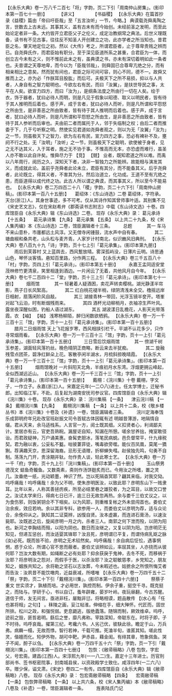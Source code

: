 <!-- { "loadSidebar": true } -->
 【《永乐大典》卷一万八千二百七「将」字韵，页二下引「周南仲山房集」。(影印本第一百七十一册)】 
　　 【讲义】 
　　　 【书益稷】  【《永乐大典》在篇首抄录《益稷》篇由「帝曰吁臣哉」至「五言汝听」一节，今略。】 
典谟载尧舜禹陶之言，世数去上古未远。其事其义，盖有古未有而今始创。未经前圣之发明，而至此始论定者非一条。大约皆开立君臣父子之伦义，成定治教纲常之典法。后世义理既备，读书有不见古事，往往反不知圣人开创建立之功，此亦学者之所当知也。昔君臣之名，肇天地定位之初。然以《大传》考之，所谓君臣者，止于尊卑贵贱之辨而已。自尧舜氏作，而君臣始有职分。至于深见臣道所系之甚重，合君臣为一体，而创立古今未有之义，则不惟前此未之有，虽典谟之书，亦未有深切着明如此一条者也。夫昔谓之天尊地卑，而今以为「臣哉邻哉」，则舜固已合尊卑亢绝之分，而有相亲相比之意矣。然而犹有间也，君臣之际可间可容，则心不同，德不一。故舜又推而上之，亦为必「作朕耳目股肱」而后可。夫极天下之所不易损，抑以与人共者，人身自有之智力聪明也。今欲左右有民，而曰「汝翼」，是扶世导民之事，太平在人矣。欲宣力四方，而曰「汝为」，是纲条法度之所由行一切在人矣。绘于衣，饰于器者，犹曰必待人而明，则是凡见于假象以昭德、取义以明民者，皆有待于其人推明而后着也。感于声，成于言者，犹曰必待人而听，则是凡所谓和平怨怒之所由生，是非善恶之所由致者，皆有待于其人推明而后着也。感于声，成于言者，犹曰必待人而听，则是凡所谓和平怨怒之所由生，是非善恶之所由致者，皆有待于其人参听而后审也。夫由前二者而属托于人，邻于失临制之权；由后二者而推委于下，几于亏听察之明。然使实见君道如尧舜者观之，则以为无「汝翼」「汝为」之一节，则虽极天下之智力，欲为左右有民，宣力四方之事，恐必有裨补不及，壅阏不行之处。无「汝明」「汝听」之一节，则虽极天下之聪明，欲使被于身者，见之无不达其义，入于耳者，施之无不协于事。不惟高而无本，亦恐虚而难行，虽圣人亦不敢以此自许矣。惟舜尽力于 【竞】  【兢】 业者，既知君道之所以难。而禹以八年周行，阅历之久，深知天下者，决非一智独力之所能辨。故能相与演发其义，而成就此论。盖前乎尧舜者此论未立，君臣有其分，而不能备其义。后乎尧舜者，此论既立，得其义者，不害其为分。然后治道立，化功成。王道不至有亢绝之患，而臣道得以成代终之功。此古人所以谓之典谟，而其事其义，所以至今不能易也。
 【《永乐大典》卷二万四百二十八「稷」字韵，页二十六下引「周南仲山房稿」。(影印本第一百八十五册)】 
　葛绍体：《东山诗选》二卷
葛绍体，字符承。天台(浙江)人。其身世事迹，多不可考。仅从其诗作知其曾师事叶适。其别集不见《宋史艺文志》，仅在宋赵希弁《郡斋读书志附志》中载《东山诗文选》十卷。四库馆臣自《永乐大典》辑《东山诗选》二卷。
现存《永乐大典》录：
葛元承诗 【十五条】 　葛元承诗集 【九条】 
葛元承集 【五条】 
以上共二十九条，校《宋人集丙编》本《东山诗选》二卷，馆臣漏辑者十三条。
　　总题
　　　其一
车马不来山意朴，市廛都远土风淳。又无僧寺闲锺鼓，流水声中自有春。
　　　其二
塘曲椒和桑共老，山头松与麦齐青。人家岁计村南北，似识豳风旧典刑。
 【《永乐大典》卷八百九十九「诗」字韵，页十七上引「葛元承集」。(影印本第九册)】 
　　雨后到芙蓉村
又上蓝舆去，西风蹔放晴。雾深孤屿没，日薄片云明。诗思通山色，琴怀淡客情。悬知百里路，分作两三程。
 【《永乐大典》卷三千五百八十「村」字韵，页四上引「葛元承诗」。(影印本第五十册)】 
　　永嘉王孟同适安堂
茂林修竹更清泉，笑里相逢到酒边。一片闲云了无着，共他风月自今年。
 【《永乐大典》卷七千二百四十二「堂」字韵，页十三上引「葛元承诗」。(影印本第七十一册)】 
　　烟雨馆
　　　其一
轻暑着人疑酒困，卖花声转卖樱桃。湖光静漾半帘影，燕子日长风絮高。
　　　其二
红白桃花褪半梢，绿阴清浅未全交。橹摇远岸日相射，扇落闲阶风自敲。
　　　其三
湖接青林一带回，光浮玉镜半奁开。塔峯对起飞云泊，时有断烟残雨来。
　　　其四
酒杯光动柳梢月，衣袖凉生芦叶风。露坐夜深醒似困，钓船人语过湖东。
　　　其五
湖波漾日乱檐花，人影天光带落霞。衣 【岫】  【袖】 浅寒杨柳陌，醉归闲数欲栖鸦。
 【《永乐大典》卷一万一千三百十三「馆」字韵，页十一上引「葛元承诗集」。(影印本第一百十五册)】 
　　腊月二日烟雨馆
天上飞花报岁寒，西风相挟引栏干。平湖不认花多少，只作寻常烟雨看。
 【《永乐大典》卷一万一千三百十三「馆」字韵，页十一上引「葛元承诗集」。(影印本第一百十五册)】 
　　三日雪后饮烟雨馆
　　　其一
傍湖千树玉参差，湖面轻风落钓丝。晚色晴阴正商略，断云来去半犹痴。
　　　其二
旋融残雪点团茶，碧净红鲜朵上花。客散亭闲半湖水，月梳斜掠晚晴霞。
 【《永乐大典》卷一万一千三百十三「馆」字韵，页十一上引「葛元承诗集」。(影印本第一百十五册)】 
　　烟雨馆晚对
一片斜阳天北角，半痕初月水东湾。浮烟更拥云峰起，全似西湖远近山。
 【《永乐大典》卷一万一千三百十三「馆」字韵，页十一上引「葛元承诗集」。(影印本第一百十五册)】 
　戴栩：《浣川集》十卷
戴栩，字文子，一作立子。永嘉(浙江)人。宋嘉定元年(一二○八)进士。任太学博士，迁秘书郎。出知临江军，不赴。后复起为湖南安抚司参议官。四库馆臣自《永乐大典》辑《浣川集》十卷。
现存《永乐大典》录：
浣川集稿 【一条】 　津云浣川稿 【一条】 
戴栩浣川集 【九条】 　戴栩浣川集稿 【一条】 
以上共十二条，校《敬乡楼丛书》本《浣川集》十卷及《补遗》一卷，馆臣漏辑者三条。
　　浣川定海奉饯乐成郭明府年兄赴改官班赵振文司令首赋古体因辄有述
明越昔薄游，地隔情自缀。君从天来，余马适栈系。人言官一方，阅士既其细。义扣贤者心，利谒鄙夫计。里居亦有云，官吏吾熟睨。漏屋讵自知，知漏在所憩。嗟余甘养拙，掩室敢径诒。而君政疑神，万户诵美惠。奋髯吏胆冰，落笔民病蜕。邑负督常平，什九缘税契。君为融以衷，公妥私不盭。咄彼萋菲徒，嘴毒欲旁噬。能仪百凤凰，莫尾一獢猘。荐满趣天京，恩深留海裔。忌形无语赠，折柳蝉失嘒。赵侯独先鸣，句勇不自制。荡荡九门开，贵涂期并轪。勿作贵人谈，轻此寒士艺。
 【《永乐大典》卷一万一千「府」字韵，页十九上引「浣川集稿」。(影印本第一百十册)】 
　　玉山祭男德茂文
蛣鱼奇鳆鱼。又数斋素，斋则作汤饼麸炙而已。今用汝之所嗜，置之灵几。汝垂绝一纸，光动颖墨，神识了然。岂以死隔杳冥耶？翩其来临，对我交恸。呜呼痛哉！呜呼痛哉！余为父不明，使朱彦明医汝，以致此耶？彦明东山下一贱隶耳。比年以来，人称其善拯疠疾，所至必结里巷之雄狡者，为之耳目，以故交口誉之。汝试太学来归，得病七日已汗，逾三日无故忽再热。余与娄千三伯丈议之，以为食伤邪，则饭粥钥合不下咽矣。以为风耶，则重帷复帐之外未尝闯首也。娄伯丈治余疾，效应若响。余以其非专科，欲参用一人，而娄伯丈以彦明为荐，适与众论合，余俛仰从之。孰知其二证莫辨，凶愎自贤。汝本虚羸，而连进石膏汤，以速汝毙耶。汝既逝之后，旋闻彦明一月之内，杀者三人。南郭之何下泄而殁，以阴为阳也。新河之李胸结而殂，以阳为阴也。数日而汝继之，又复以阴为阳。岂彦明茫无知见，但递互惩创，而汝适婴其锋耶？汝且死，彦明谓已平复，而谓侍病乳妪之脉(汝)必死。既而皆不验，彦明之无术较然矣。呜呼痛哉！余自病后怔忪，遇事惘惘，惑于众论，所谓心官不思而蔽者。娄伯丈谈辨如云，率屈其坐，人亦挠而从彼何耶？岂汝大数有期，如绳断之必有处耶？抑余获戾于鬼神，去冬不死，而移祸于汝耶？将彦明汝之怨对，而假手于医，以杀汝耶？汝之聪敏慈孝，乡党知之，朋友知之，姻族共知之。余将勒之坚石以志汝葬，今未暇述也。姑摭余之所恨所悔艾者而告汝：汝夙昔不能饮噉肉，近益衰减，所嗜唯
 【《永乐大典》卷一万四千五十二「祭」字韵，页二十下引「戴栩浣川集」。(影印本第一百四十六册)】 
　　祭蔡子重文
世实须才，孰植而培。才必用世，孰控而制。伊余子重，挺空千寻。既克挺之，而陆与。学研于心，书以自订。蚤年辟雍，晏岁叶岭。夜玩昼翻，今古苏醒。道信于师，友无间言。亟进非枉，屡黜非愆。将略相谟，题品散传 【(水心有「任也甚将相」之句)】 。秣陵之画，妥江帖淮。伸缩在手，细大殚怀。代匠而，固世所排。松川之政，和强悦弱。吏息鼯逃，版绝蠹落。随锦而制，厥效维卓。呜呼，迹前之毁，匪哲曷明。繇后之誉，靡凡弗称。宰路深知，帝聪东在。时将子即，子不时待。呜呼哀哉。擢第三纪，考纔六书。人劣己优，彼駃此徐。瞻定于山，万兵弗。病羇一榻，无故而悸。智行若神，千载可推。死溘半旬，谁匿其知。嗟此性灵，偕嬗而化。矧伊外物，胡可中靶。尹赤县，藉金闺。有绯其章，笏象佩鱼。哭子不闻，酹子以刍。
 【《永乐大典》卷一万四千五十六「祭」字韵，页一下引「戴栩浣川集」。(影印本第一百四十七册)】 
　包恢：《敝帚稿略》八卷
包恢，字宏父，号宏斋。建昌(江西)人。宋淳熙九年(一一八二)生。嘉定十三年进士。历官刑部尚书、签书枢密院事，封南城县侯，以资政殿学士致仕。咸淳四年(一二六八)卒。赠少保，谥文肃。《宋史》卷四二一有传。四库馆臣自《永乐大典》辑《敝帚稿略》八卷。
现存《永乐大典》录：
包宏斋敝帚稿略 【四条】 　宏斋敝帚稿 【一条】 
包恢弊帚稿略 【一条】 
以上共六条，校《宋人集丙编》本《敝帚稿略》八卷及《补遗》一卷，馆臣漏辑者一条。
　　旌表陆氏门记
